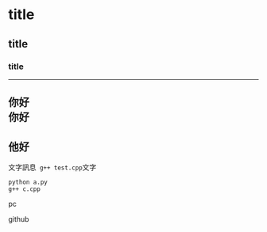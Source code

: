 # title
## title
### title
----
你好<br>
你好
----
他好
----
文字訊息``` g++ test.cpp```文字
```
python a.py
g++ c.cpp
```
pc

github